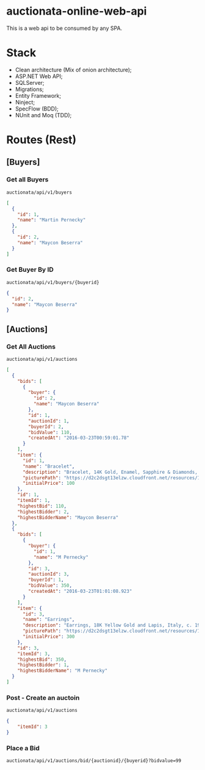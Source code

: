 # auctionata-online-web-api

This is a web api to be consumed by any SPA.

# Stack

+ Clean architecture (Mix of onion architecture);
+ ASP.NET Web API;
+ SQLServer;
+ Migrations;
+ Entity Framework;
+ Ninject;
+ SpecFlow (BDD);
+ NUnit and Moq (TDD);

# Routes (Rest)

## [Buyers]

### Get all Buyers

`auctionata/api/v1/buyers`

```JSON
[
  {
    "id": 1,
    "name": "Martin Pernecky"
  },
  {
    "id": 2,
    "name": "Maycon Beserra"
  }
]
```

### Get Buyer By ID

`auctionata/api/v1/buyers/{buyerid}`

```JSON
{
  "id": 2,
  "name": "Maycon Beserra"
}
```

## [Auctions]

### Get All Auctions

`auctionata/api/v1/auctions`

```JSON
[
  {
    "bids": [
      {
        "buyer": {
          "id": 2,
          "name": "Maycon Beserra"
        },
        "id": 1,
        "auctionId": 1,
        "buyerId": 2,
        "bidValue": 110,
        "createdAt": "2016-03-23T00:59:01.78"
      }
    ],
    "item": {
      "id": 1,
      "name": "Bracelet",
      "description": "Bracelet, 14K Gold, Enamel, Sapphire & Diamonds, USA, c. 1965",
      "picturePath": "https://d2c2dsgt13elzw.cloudfront.net/resources/1000x1000/c6/fc/8b3e-ca98-4bda-8ef4-1028ae5a73ba.jpg",
      "initialPrice": 100
    },
    "id": 1,
    "itemId": 1,
    "highestBid": 110,
    "highestBidder": 2,
    "highestBidderName": "Maycon Beserra"
  },
  {
    "bids": [
      {
        "buyer": {
          "id": 1,
          "name": "M Pernecky"
        },
        "id": 3,
        "auctionId": 3,
        "buyerId": 1,
        "bidValue": 350,
        "createdAt": "2016-03-23T01:01:08.923"
      }
    ],
    "item": {
      "id": 3,
      "name": "Earrings",
      "description": "Earrings, 18K Yellow Gold and Lapis, Italy, c. 1980",
      "picturePath": "https://d2c2dsgt13elzw.cloudfront.net/resources/1000x1000/e3/2f/29fb-7a7d-4691-9de0-fcb7f490486e.jpg",
      "initialPrice": 300
    },
    "id": 3,
    "itemId": 3,
    "highestBid": 350,
    "highestBidder": 1,
    "highestBidderName": "M Pernecky"
  }
]
```

### Post - Create an auctoin

`auctionata/api/v1/auctions`

```JSON
{
    "itemId": 3
}
```

### Place a Bid

`auctionata/api/v1/auctions/bid/{auctionid}/{buyerid}?bidvalue=99`
